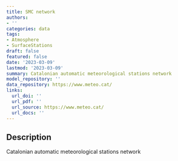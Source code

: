 ```yaml
---
title: SMC network
authors:
- ''
categories: data
tags:
- Atmosphere
- SurfaceStations
draft: false
featured: false
date: '2023-03-09'
lastmod: '2023-03-09'
summary: Catalonian automatic meteorological stations network
model_repository: ''
data_repository: https://www.meteo.cat/
links:
  url_doi: ''
  url_pdf: ''
  url_source: https://www.meteo.cat/
  url_docs: ''
---
```


## Description

Catalonian automatic meteorological stations network

